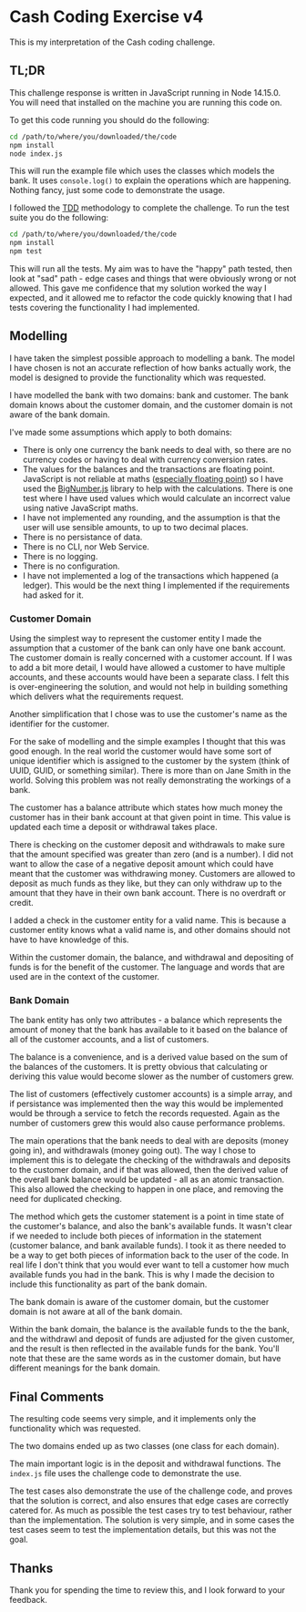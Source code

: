 # Cash Coding Exercise v4

This is my interpretation of the Cash coding challenge.

## TL;DR

This challenge response is written in JavaScript running in Node 14.15.0. You will need that installed on the machine you are running this code on.

To get this code running you should do the following:

```bash
cd /path/to/where/you/downloaded/the/code
npm install
node index.js
```

This will run the example file which uses the classes which models the bank. It uses `console.log()` to explain the operations which are happening. Nothing fancy, just some code to demonstrate the usage.

I followed the [TDD](https://en.wikipedia.org/wiki/Test-driven_development) methodology to complete the challenge. To run the test suite you do the following:

```bash
cd /path/to/where/you/downloaded/the/code
npm install
npm test
```

This will run all the tests. My aim was to have the "happy" path tested, then look at "sad" path - edge cases and things that were obviously wrong or not allowed. This gave me confidence that my solution worked the way I expected, and it allowed me to refactor the code quickly knowing that I had tests covering the functionality I had implemented.

## Modelling

I have taken the simplest possible approach to modelling a bank. The model I have chosen is not an accurate reflection of how banks actually work, the model is designed to provide the functionality which was requested.

I have modelled the bank with two domains: bank and customer. The bank domain knows about the customer domain, and the customer domain is not aware of the bank domain.

I've made some assumptions which apply to both domains:

* There is only one currency the bank needs to deal with, so there are no currency codes or having to deal with currency conversion rates.
* The values for the balances and the transactions are floating point. JavaScript is not reliable at maths ([especially floating point](https://www.matthewburfield.com/javascript-deep-dive-floating-point-numbers/)) so I have used the [BigNumber.js](https://github.com/MikeMcl/bignumber.js/) library to help with the calculations. There is one test where I have used values which would calculate an incorrect value using native JavaScript maths.
* I have not implemented any rounding, and the assumption is that the user will use sensible amounts, to up to two decimal places.
* There is no persistance of data.
* There is no CLI, nor Web Service.
* There is no logging.
* There is no configuration.
* I have not implemented a log of the transactions which happened (a ledger). This would be the next thing I implemented if the requirements had asked for it.

### Customer Domain

Using the simplest way to represent the customer entity I made the assumption that a customer of the bank can only have one bank account. The customer domain is really concerned with a customer account. If I was to add a bit more detail, I would have allowed a customer to have multiple accounts, and these accounts would have been a separate class. I felt this is over-engineering the solution, and would not help in building something which delivers what the requirements request.

Another simplification that I chose was to use the customer's name as the identifier for the customer.

For the sake of modelling and the simple examples I thought that this was good enough. In the real world the customer would have some sort of unique identifier which is assigned to the customer by the system (think of UUID, GUID, or something similar). There is more than on Jane Smith in the world. Solving this problem was not really demonstrating the workings of a bank.

The customer has a balance attribute which states how much money the customer has in their bank account at that given point in time. This value is updated each time a deposit or withdrawal takes place.

There is checking on the customer deposit and withdrawals to make sure that the amount specified was greater than zero (and is a number). I did not want to allow the case of a negative deposit amount which could have meant that the customer was withdrawing money. Customers are allowed to deposit as much funds as they like, but they can only withdraw up to the amount that they have in their own bank account. There is no overdraft or credit.

I added a check in the customer entity for a valid name. This is because a customer entity knows what a valid name is, and other domains should not have to have knowledge of this.

Within the customer domain, the balance, and withdrawal and depositing of funds is for the benefit of the customer. The language and words that are used are in the context of the customer.

### Bank Domain

The bank entity has only two attributes - a balance which represents the amount of money that the bank has available to it based on the balance of all of the customer accounts, and a list of customers.

The balance is a convenience, and is a derived value based on the sum of the balances of the customers. It is pretty obvious that calculating or deriving this value would become slower as the number of customers grew.

The list of customers (effectively customer accounts) is a simple array, and if persistance was implemented then the way this would be implemented would be through a service to fetch the records requested. Again as the number of customers grew this would also cause performance problems.

The main operations that the bank needs to deal with are deposits (money going in), and withdrawals (money going out). The way I chose to implement this is to delegate the checking of the withdrawals and deposits to the customer domain, and if that was allowed, then the derived value of the overall bank balance would be updated - all as an atomic transaction. This also allowed the checking to happen in one place, and removing the need for duplicated checking.

The method which gets the customer statement is a point in time state of the customer's balance, and also the bank's available funds. It wasn't clear if we needed to include both pieces of information in the statement (customer balance, and bank available funds). I took it as there needed to be a way to get both pieces of information back to the user of the code. In real life I don't think that you would ever want to tell a customer how much available funds you had in the bank. This is why I made the decision to include this functionality as part of the bank domain.

The bank domain is aware of the customer domain, but the customer domain is not aware at all of the bank domain.

Within the bank domain, the balance is the available funds to the the bank, and the withdrawl and deposit of funds are adjusted for the given customer, and the result is then reflected in the available funds for the bank. You'll note that these are the same words as in the customer domain, but have different meanings for the bank domain.

## Final Comments

The resulting code seems very simple, and it implements only the functionality which was requested.

The two domains ended up as two classes (one class for each domain).

The main important logic is in the deposit and withdrawal functions. The `index.js` file uses the challenge code to demonstrate the use.

The test cases also demonstrate the use of the challenge code, and proves that the solution is correct, and also ensures that edge cases are correctly catered for. As much as possible the test cases try to test behaviour, rather than the implementation. The solution is very simple, and in some cases the test cases seem to test the implementation details, but this was not the goal.

## Thanks

Thank you for spending the time to review this, and I look forward to your feedback.
